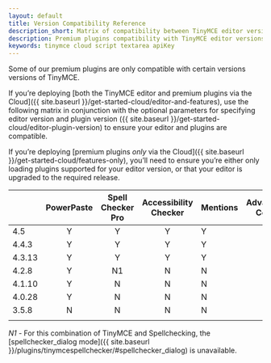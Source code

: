 ```yaml
---
layout: default
title: Version Compatibility Reference
description_short: Matrix of compatibility between TinyMCE editor versions and premium plugins.
description: Premium plugins compatibility with TinyMCE editor versions.
keywords: tinymce cloud script textarea apiKey
---
```


Some of our premium plugins are only compatible with certain versions versions of TinyMCE.

If you’re deploying [both the TinyMCE editor and premium plugins via the Cloud]({{ site.baseurl }}/get-started-cloud/editor-and-features), use the following matrix in conjunction with the optional parameters for specifying editor version and plugin version ({{ site.baseurl }}/get-started-cloud/editor-plugin-version) to ensure your editor and plugins are compatible.

If you’re deploying [premium plugins *only* via the Cloud]({{ site.baseurl }}/get-started-cloud/features-only), you’ll need to ensure you’re either only loading plugins supported for your editor version, or that your editor is upgraded to the required release.

|   | PowerPaste | Spell Checker Pro | Accessibility Checker | Mentions | Advanced Code | MoxieManager<br/>(SDK ONLY) | Link Checker | Media Embed |
|  ------ | :------: | :------: | :------: | ------ | :------: | :------: | :------: | :------: |
|  4.5 | Y | Y | Y | Y | Y | Y | Y | Y |
|  4.4.3 | Y | Y | Y | Y | Y | Y | N | N |
|  4.3.13 | Y | Y | Y | Y | Y | Y | N | N |
|  4.2.8 | Y | N1 | N | N | N | Y | N | N |
|  4.1.10 | Y | N | N | N | N | Y | N | N |
|  4.0.28 | Y | N | N | N | N | Y | N | N |
|  3.5.8 | N | N | N | N | N | Y | N | N |
|   |  |  |  |  |  |  |  |  |

*N1* - For this combination of TinyMCE and Spellchecking, the [spellchecker_dialog mode]({{ site.baseurl }}/plugins/tinymcespellchecker/#spellchecker_dialog) is unavailable.
